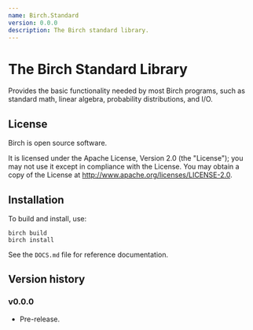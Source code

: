 ```yaml
---
name: Birch.Standard
version: 0.0.0
description: The Birch standard library.
---
```


# The Birch Standard Library

Provides the basic functionality needed by most Birch programs, such as standard math, linear algebra, probability distributions, and I/O.


## License

Birch is open source software.

It is licensed under the Apache License, Version 2.0 (the "License"); you may not use it except in compliance with the License. You may obtain a copy of the License at <http://www.apache.org/licenses/LICENSE-2.0>.


## Installation

To build and install, use:

    birch build
    birch install

See the `DOCS.md` file for reference documentation.


## Version history

### v0.0.0

* Pre-release.
